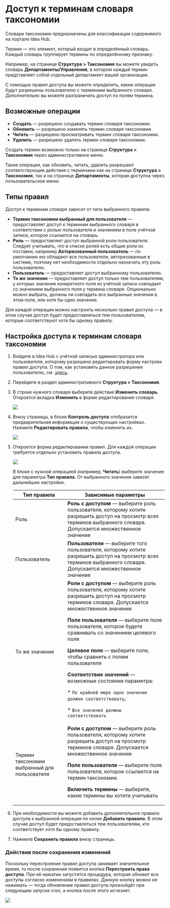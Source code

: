# Доступ к терминам словаря таксономии

Словари таксономии предназначены для классификации содержимого на портале Idea Hub.

Термин — это элемент, который входит в определённый словарь. Каждый словарь группирует термины по определённому признаку.

Например, на странице **Структура > Таксономия** вы можете увидеть словарь **Департаменты/Управления**, в котором каждый термин представляет собой отдельный департамент вашей организации. 

С помощью правил доступа вы можете определить, какие операции будут разрешены пользователю с терминами выбранного словаря. Дополнительно вы можете разграничить доступ по полям термина.

## Возможные операции
* **Создать** — разрешено создавать термин словаря таксономии.
* **Обновить** — разрешено изменять термин словаря таксономии. 
* **Читать** — разрешено просматривать термин словаря таксономии.
* **Удалить** — разрешено удалять термин словаря таксономии.

Создать термин возможно только на странице **Структура > Таксономия** через административное меню.

Такие операции, как обновить, читать, удалить разрешают соответствующие действия с терминами как на странице **Структура > Таксономия**, так и на странице **Департаменты**, которая доступна через пользовательское меню.



## Типы правил
Доступ к терминам словаря зависит от типа выбранного правила:

* **Термин таксономии выбранный для пользователя** — предоставляет доступ к терминам выбранного словаря в соответствии с ролью пользователя и значением в поле учётной записи, которое ссылается на словарь. 
* **Роль** — предоставляет доступ выбранной роли пользователя. Следует учитывать, что в списке ролей есть общие роли из поставки, например **Авторизованный пользователь** — по умолчанию ею обладают все пользователи, авторизованные в системе, поэтому нет необходимости отдельно назначать эту роль пользователю.
* **Пользователь** — предоставляет доступ выбранному пользователю.
* **То же значение** — предоставляет доступ только тем пользователям, у которых значение конкретного поля из учётной записи совпадает со значением выбранного поля у термина словаря. Опционально можно выбрать, должны ли совпадать все выбранные значения в этом поле, или хотя бы одно значение. 


Для каждой операции можно настроить несколько правил доступа — в этом случае доступ будет предоставляться тем пользователям, которые соответствуют хотя бы одному правилу. 

## Настройка доступа к терминам словаря таксономии

1. Войдите в Idea Hub с учётной записью администратора или пользователя, которому разрешено редактировать форму настроек правил доступа. О том, как установить данное разрешение пользователю, см. [здесь](https://github.com/PrimoRPA/Docs.Rus/blob/2208-%D0%B4%D0%BE%D0%BF%D0%BE%D0%BB%D0%BD%D0%B8%D1%82%D1%8C-%D1%80%D0%B0%D0%B7%D0%B4%D0%B5%D0%BB-%D0%B0%D0%B4%D0%BC%D0%B8%D0%BD%D0%B8%D1%81%D1%82%D1%80%D0%B0%D1%82%D0%BE%D1%80%D0%B0%D0%BC-%D0%B4%D0%BB%D1%8F-%D0%B8%D0%B4%D0%B5%D0%B0-%D1%85%D0%B0%D0%B1%D0%B0/idea-hub/admin/users/access-rights.md#%D0%BD%D0%B0%D1%81%D1%82%D1%80%D0%BE%D0%B9%D0%BA%D0%B0-%D0%BF%D1%80%D0%B0%D0%B2-%D0%B4%D0%BE%D1%81%D1%82%D1%83%D0%BF%D0%B0-%D0%BA-%D1%84%D0%BE%D1%80%D0%BC%D0%B5-%D0%BF%D1%80%D0%B0%D0%B2%D0%B8%D0%BB-primo).
1. Перейдите в раздел административного **Структура > Таксономия**.
1. В строке нужного словаря выберите действие **Изменить словарь**. Откроется вкладка **Изменить** в форме редактирования словаря.

   ![](<../../../idea-hub/resources/admin/users/taxonomy-edit.png>)

1. Внизу страницы, в блоке **Контроль доступа** отобразится предварительная информация о существующих настройках. Нажмите **Редактировать правила**, чтобы изменить их.

   ![](<../../../idea-hub/resources/admin/users/taxonomy-accesscontrol.png>)

1. Откроется форма редактирования правил. Для каждой операции требуется отдельно установить правила доступа.

    ![](<../../../idea-hub/resources/admin/users/access-rules-read.png>)
   
   В блоке с нужной операцией (например, **Читать**) выберите значение для параметра **Тип правила**. От выбранного значения зависят дальнейшие настройки.

   | Тип правила                                   | Зависимые параметры                                                                                                                              |
   | --------------------------------------------- | ------------------------------------------------------------------------------------------------------------------------------------------------ |
   | Роль                                          | **Роль с доступом** — выберите роль пользователя, которому хотите разрешить доступ на просмотр всех терминов выбранного словаря. Допускается множественное значение |
   | Пользователь                                  | **Пользователи** — выберите того пользователя, которому хотите разрешить доступ на просмотр всех терминов выбранного словаря. Допускается множественное значение |
   | То же значение                                | **Роли с доступом** — выберите роль пользователя, которому хотите разрешить доступ на просмотр терминов словаря. Допускается множественное значение  <p> **Поле пользователя** — выберите поле пользователя, которое будете сравнивать со значением целевого поля </p>  <p> **Целевое поле** — выберите поле, чтобы сравнить с полем пользователя </p> <p> **Соответствие значений** — возможные состояния параметра:</p> <p>* `По крайней мере одно значение должно соответствовать`; </p> <p> * `Все значения должны соответствовать` </p>  |
   | Термин таксономии выбранный для пользователя  | **Роли с доступом** — выберите роль пользователя, которому хотите разрешить доступ на просмотр терминов словаря. Допускается множественное значение  <p> **Поле пользователя** — выберите поле пользователя, которое ссылается на термин таксономии. </p>  <p> **Включить термины** — выберите, какие термины вы хотите учитывать </p> |

1. При необходимости вы можете добавить дополнительное правило доступа к выбранной операции по кноке **Добавить правило**. В этом случае доступ будет предоставляться тем пользователям, кто соответствует хотя бы одному правилу. 
1. Нажмите **Сохранить правила** внизу страницы.


### Действия после сохранения изменений
Поскольку перестроение правил доступа занимает значительное время, то после сохранения появится кнопка **Перестроить права доступа**. При её нажатии запустится процедура, которая обновит все доступы согласно изменениям в правилах. Данную кнопку можно не нажимать — тогда обновление правил доступа произойдёт при следующем запуске cron, а кнопка после этого исчезнет.

![](<../../../idea-hub/resources/admin/users/rebuild-rules-button.png>)

